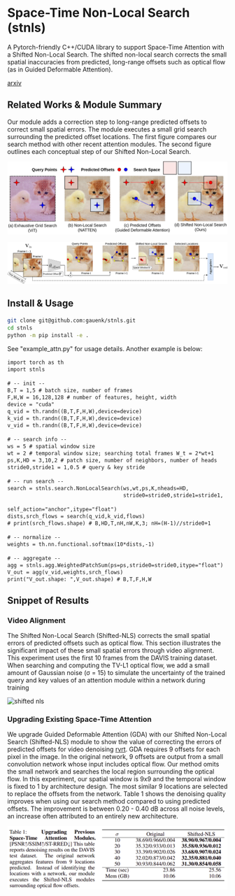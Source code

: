 # Space-Time Non-Local Search (stnls)

A Pytorch-friendly C++/CUDA library to support Space-Time Attention with a Shifted Non-Local Search. The shifted non-local search corrects the small spatial inaccuracies from predicted, long-range offsets such as optical flow (as in Guided Deformable Attention).

[arxiv](https://arxiv.org/pdf/2309.16849.pdf)

## Related Works & Module Summary

Our module adds a correction step to long-range predicted offsets to correct small spatial errors. The module executes a small grid search surrounding the predicted offset locations. The first figure compares our search method with other recent attention modules. The second figure outlines each conceptual step of our Shifted Non-Local Search.

![related works](https://github.com/gauenk/stnls/blob/master/figs/compare_search.png?raw=true)

![shifted nls](https://github.com/gauenk/stnls/blob/master/figs/shifted_nls.png?raw=true)

## Install & Usage

```bash
git clone git@github.com:gauenk/stnls.git
cd stnls
python -m pip install -e .
```

See "example_attn.py" for usage details. Another example is below:

```
import torch as th
import stnls

# -- init --
B,T = 1,5 # batch size, number of frames
F,H,W = 16,128,128 # number of features, height, width
device = "cuda"
q_vid = th.randn((B,T,F,H,W),device=device)
k_vid = th.randn((B,T,F,H,W),device=device)
v_vid = th.randn((B,T,F,H,W),device=device)

# -- search info --
ws = 5 # spatial window size
wt = 2 # temporal window size; searching total frames W_t = 2*wt+1
ps,K,HD = 3,10,2 # patch size, number of neighbors, number of heads
stride0,stride1 = 1,0.5 # query & key stride

# -- run search --
search = stnls.search.NonLocalSearch(ws,wt,ps,K,nheads=HD,
                                     stride0=stride0,stride1=stride1,
                                     self_action="anchor",itype="float")
dists,srch_flows = search(q_vid,k_vid,flows)
# print(srch_flows.shape) # B,HD,T,nH,nW,K,3; nH=(H-1)//stride0+1

# -- normalize --
weights = th.nn.functional.softmax(10*dists,-1)

# -- aggregate --
agg = stnls.agg.WeightedPatchSum(ps=ps,stride0=stride0,itype="float")
V_out = agg(v_vid,weights,srch_flows)
print("V_out.shape: ",V_out.shape) # B,T,F,H,W
```


## Snippet of Results 

### Video Alignment

The Shifted Non-Local Search (Shifted-NLS) corrects the small spatial errors of predicted offsets such as optical flow. This section illustrates the significant impact of these small spatial errors through video alignment. This experiment uses the first 10 frames from the DAVIS training dataset. When searching and computing the TV-L1 optical flow, we add a small amount of Gaussian noise (σ = 15) to simulate the uncertainty of the trained query and key values of an attention module within a network during training

![shifted nls](https://github.com/gauenk/stnls/blob/master/figs/align_grid.png?raw=true)

### Upgrading Existing Space-Time Attention

We upgrade Guided Deformable Attention (GDA) with our Shifted Non-Local Search (Shifted-NLS) module to show the value of correcting the errors of predicted offsets for video denoising [rvrt](https://github.com/JingyunLiang/RVRT). GDA requires 9 offsets for each pixel in the image. In the original network, 9 offsets are output from a small convolution network whose input includes optical flow. Our method omits the small network and searches the local region surrounding the optical flow. In this experiment, our spatial window is 9x9 and the temporal window is fixed to 1 by architecture design. The most similar 9 locations are selected to replace the offsets from the network. Table 1 shows the denoising quality improves when using our search method compared to using predicted offsets. The improvement is between 0.20 - 0.40 dB across all noise levels, an increase often attributed to an entirely new architecture.

![upgrading rvrt](https://github.com/gauenk/stnls/blob/master/figs/upgrade_rvrt.png?raw=true)




